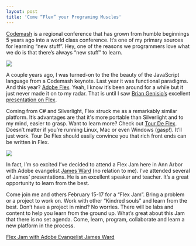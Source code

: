 ```yaml
---
layout: post
title: 'Come “Flex” your Programing Muscles'
---
```

[Codemash](http://codemash.org) is a regional conference that has grown from humble beginnings 5 years ago into a world class conference. It’s one of my primary sources for learning “new stuff”. Hey, one of the reasons we programmers love what we do is that there’s always “new stuff” to learn.

[![](http://houseofbilz.com/wp-content/uploads/2011/01/FlexJamBig.png)](http://flexjam2011.eventbrite.com/)

A couple years ago, I was turned-on to the the beauty of the JavaScript language from a Codemash keynote. Last year it was functional paradigms. And this year? [Adobe Flex](http://flex.org). Yeah, I know it’s been around for a while but it just never made it on to my radar. That is until I saw [Brian Genisio’s](http://houseofbilz.com/) excellent [presentation on Flex](http://houseofbilz.com/archives/2011/01/11/codemash-slides-and-demos/).

Coming from C# and Silverlight, Flex struck me as a remarkably similar platform. It’s advantages are that it's more portable than Silverlight and to my mind, easier to grasp. Want to learn more? Check out [Tour De Flex](http://www.adobe.com/devnet/flex/tourdeflex.html). Doesn’t matter if you’re running Linux, Mac or even Windows (gasp!). It’ll just work. Tour De Flex should easily convince you that rich front ends can be written in Flex.

[![](http://www.jamesward.com/uploads/2007/01/james_cowboy-150x150.jpg)](http://www.jamesward.com/)

In fact, I’m so excited I’ve decided to attend a Flex Jam here in Ann Arbor with Adobe evangelist [James Ward](http://www.jamesward.com/) (no relation to me). I’ve attended several of James’ presentations. He is an excellent speaker and teacher. It’s a great opportunity to learn from the best.

Come join me and others February 15-17 for a “Flex Jam”. Bring a problem or a project to work on. Work with other “Kindred souls” and learn from the best. Don’t have a project in mind? No worries. There will be labs and content to help you learn from the ground up. What’s great about this Jam that there is no set agenda. Come, learn, program, collaborate and learn a new platform in the process.

[Flex Jam with Adobe Evangelist James Ward](http://www.srtsolutions.com/flex-training)
